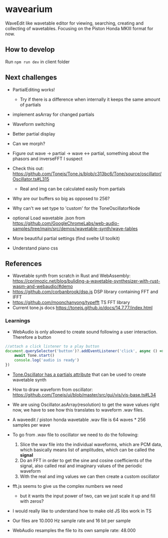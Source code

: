 # wavearium
WaveEdit like wavetable editor for viewing, searching, creating and collecting of wavetables. Focusing on the Piston Honda MKIII format for now.

## How to develop
Run `npm run dev` in client folder

## Next challenges
- PartialEditing works!

	- Try if there is a difference when internally it keeps the same amount of partials

- implement asArray for changed partials
- Waveform switching
- Better partial display
- Can we morph?
- Figure out wave -> partial -> wave <-> partial, something about the phasors and inverseFFT I suspect
- Check this out: https://github.com/Tonejs/Tone.js/blob/c313bc6/Tone/source/oscillator/Oscillator.ts#L315

	- Real and img can be calculated easily from partials
- Why are our buffers so big as opposed to 256?
- Why can't we set type to 'custom' for the ToneOscillatorNode
- optional Load wavetable .json from https://github.com/GoogleChromeLabs/web-audio-samples/tree/main/src/demos/wavetable-synth/wave-tables
- More beautiful partial settings (find svelte UI toolkit)
- Understand piano css

## References
- Wavetable synth from scratch in Rust and WebAssembly: https://cprimozic.net/blog/buliding-a-wavetable-synthesizer-with-rust-wasm-and-webaudio/#demo
- https://github.com/corbanbrook/dsp.js DSP library containing FFT and IFFT
- https://github.com/moonchanyong/typefft TS FFT library
- Current tone.js docs https://tonejs.github.io/docs/14.7.77/index.html

### Learnings
- WebAudio is only allowed to create sound following a user interaction. Therefore a button 
```js
//attach a click listener to a play button
document.querySelector('button')?.addEventListener('click', async () => {
	await Tone.start()
	console.log('audio is ready')
})
```

- [Tone.Oscillator has a partials attribute](https://tonejs.github.io/docs/14.7.77/Oscillator.html#partials) that can be used to create wavetable synth

- How to draw waveform from oscillator: https://github.com/Tonejs/ui/blob/master/src/gui/vis/vis-base.ts#L34

- We are using Oscillator.asArray(resolution) to get the wave values right now, we have to see how this translates to waveform .wav files.

- A waveedit / piston honda wavetable .wav file is 64 waves * 256 samples per wave

- To go from .wav file to oscillator we need to do the following:

	1. Slice the wav file into the individual waveforms, which are PCM data, which basically means list of amplitudes, which can be called the **signal**
	2. Do an FFT in order to get the sine and cosine coefficients of the signal, also called real and imaginary values of the periodic waveform
	3. With the real and img values we can then create a custom oscillator

- fft.js seems to give us the complex numbers we need

	- but it wants the input power of two, can we just scale it up and fill with zeros?	

- I would really like to understand how to make old JS libs work in TS

- Our files are 10.000 Hz sample rate and 16 bit per sample
- WebAudio resamples the file to its own sample rate: 48.000


